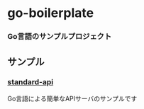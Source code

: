 # go-boilerplate
### Go言語のサンプルプロジェクト

## サンプル
### [standard-api](https://github.com/Jimeux/go-boilerplate/tree/master/standard-api)
Go言語による簡単なAPIサーバのサンプルです
